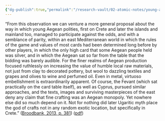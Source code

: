 ```yaml
---
{"dg-publish":true,"permalink":"/research-vault/02-atomic-notes/young-aegean-polities-had-to-differentiate-their-goods-by-using-artistic-enhancement-to-make-common-materials-more-unique-and-valuable/"}
---
```


“From this observation we can venture a more general proposal about the way in which young Aegean polities, first on Crete and later the islands and mainland too, managed to participate against the odds, and with a semblance of parity, within an east Mediterranean world in which the rules of the game and values of most cards had been determined long before by other players, in which the only high card that some Aegean people held was silver, and in which the Aegean sat so far from the table that the bidding was barely audible. For the finer realms of Aegean production focused ruthlessly on increasing the value of humble local raw materials, not just from clay to decorated pottery, but wool to dazzling textiles and grapes and olives to wine and perfumed oil. Even in metal, virtuoso embellishment is extraordinarily apparent. Of course, the Fevant (which sat practically on the card table itself), as well as Cyprus, pursued similar approaches, and the texts, images and surviving masterpieces of the east deny any claim that fine crafting was an Aegean monopoly. Yet nowhere else did so much depend on it. Not for nothing did later Ugaritic myth place the god of crafts not in any random exotic location, but specifically in Crete.” ([Broodbank, 2013, p. 381](zotero://select/library/items/IR54JIQG)) ([pdf](zotero://open-pdf/library/items/85K7BT2G?page=357&annotation=78KBKDFW))
